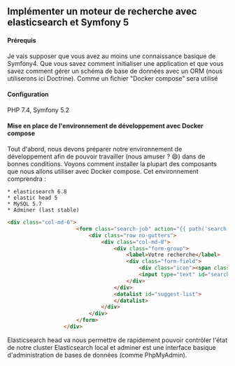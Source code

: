 ## Implémenter un moteur de recherche avec elasticsearch et Symfony 5

<h4>Prérequis</h4>
<p>Je vais supposer que vous avez au moins une connaissance basique de Symfony4. Que vous savez comment initialiser une application et que vous savez comment gérer un schéma de base de données avec un ORM (nous utiliserons ici Doctrine). Comme un fichier "Docker compose" sera utilisé</p>

<h4>Configuration</h4>
PHP 7.4, Symfony 5.2

<h4>Mise en place de l'environnement de développement avec Docker compose</h4>
<p>Tout d'abord, nous devons préparer notre environnement de développement afin de pouvoir travailler (nous amuser ? 😄) dans de bonnes conditions. Voyons comment installer la plupart des composants que nous allons utiliser avec Docker compose. Cet environnement comprendra :</p>

  ```
  * elasticsearch 6.8
  * elastic head 5
  * MySQL 5.7
  * Adminer (last stable)
  ```
  
  ```html
  <div class="col-md-6">
                        <form class="search-job" action="{{ path('search') }}">
                            <div class="row no-gutters">
                                <div class="col-md-8">
                                    <div class="form-group">
                                        <label>Votre recherche</label>
                                        <div class="form-field">
                                            <div class="icon"><span class="icon-briefcase"></span></div>
                                            <input type="text" id="search-field" name="q" class="form-control" autocomplete="off" list="suggest-list" value="{{ app.request.query.get('q') }}" placeholder="Search..." >
                                        </div>
                                    </div>
                                    <datalist id="suggest-list">
                                    </datalist>
                                </div>
                            </div>
                        </form>
                    </div>
```
<p>Elasticsearch head va nous permettre de rapidement pouvoir contrôler l'état de notre cluster Elasticsearch local et adminer est une interface basique d'administration de bases de données (comme PhpMyAdmin).</p>
